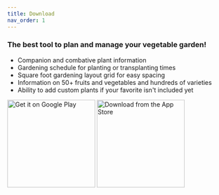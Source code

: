 ```yaml
---
title: Download
nav_order: 1
---
```


### The best tool to plan and manage your vegetable garden!

- Companion and combative plant information
- Gardening schedule for planting or transplanting times
- Square foot gardening layout grid for easy spacing
- Information on 50+ fruits and vegetables and hundreds of varieties
- Ability to add custom plants if your favorite isn\'t included yet

<a href='https://play.google.com/store/apps/details?id=com.perculacreative.peter.gardenplanner&pcampaignid=pcampaignidMKT-Other-global-all-co-prtnr-py-PartBadge-Mar2515-1'><img alt='Get it on Google Play' src='../images/google_play_badge.svg' width='200'/></a>
<a href='https://apps.apple.com/us/app/planter-garden-planner/id1542642210?itsct=apps_box&itscg=30200'><img alt='Download from the App Store' src='../images/app_store_badge.svg' width='200'/></a>